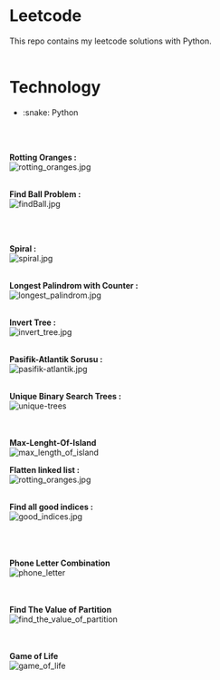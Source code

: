 # Leetcode
This repo contains my leetcode solutions with Python.
<br><br>
<h1>Technology</h1>
<ul>
<li> :snake: Python </li>
</ul>
<br><br>

<b>Rotting Oranges : </b><br>
![rotting_oranges.jpg](https://github.com/SeymaAtmaca/Leetcode/blob/main/images/rotting%20oranges.jpg) <br><br>



<b>Find Ball Problem : </b><br>
![findBall.jpg](https://github.com/SeymaAtmaca/Leetcode/blob/main/images/findball.jpg)


<br><br>

<b>Spiral : </b><br>
![spiral.jpg](https://github.com/SeymaAtmaca/Leetcode/blob/main/images/spiral.jpg) <br><br>


<b>Longest Palindrom with Counter : </b><br>
![longest_palindrom.jpg](https://github.com/SeymaAtmaca/Leetcode/blob/main/images/longest_palindrome.jpg) <br><br>

<b>Invert Tree : </b><br>
![invert_tree.jpg](https://github.com/SeymaAtmaca/Leetcode/blob/main/images/invert_tree.jpg)<br><br>


<b>Pasifik-Atlantik Sorusu : </b><br>
![pasifik-atlantik.jpg](https://github.com/SeymaAtmaca/Leetcode/blob/main/images/pasifik-atlantik.jpg)<br><br>


<b> Unique Binary Search Trees : </b><br>
![unique-trees](https://github.com/SeymaAtmaca/Leetcode/blob/main/images/unique_binary_search_trees.jpg)



<br><br>
<b> Max-Lenght-Of-Island </b> <br>
![max_length_of_island](https://github.com/SeymaAtmaca/Leetcode/blob/main/images/max_area_of_island.jpg)



<b>Flatten linked list : </b><br>
![rotting_oranges.jpg](https://github.com/SeymaAtmaca/Leetcode/blob/main/images/flatten.jpg) <br><br>



<b>Find all good indices : </b><br>
![good_indices.jpg](https://github.com/SeymaAtmaca/Leetcode/blob/main/images/good_indices.jpg) <br><br>




<br><br>
<b> Phone Letter Combination </b> <br>
![phone_letter](https://github.com/SeymaAtmaca/Leetcode_Python/blob/main/images/phone_letter.jpg)



<br><br>
<b> Find The Value of Partition </b> <br>
![find_the_value_of_partition](https://github.com/SeymaAtmaca/Leetcode_Python/blob/main/images/findTheValue.jpg)




<br><br>
<b> Game of Life </b> <br>
![game_of_life](https://github.com/SeymaAtmaca/Leetcode_Python/blob/main/images/game_of_life.png)
